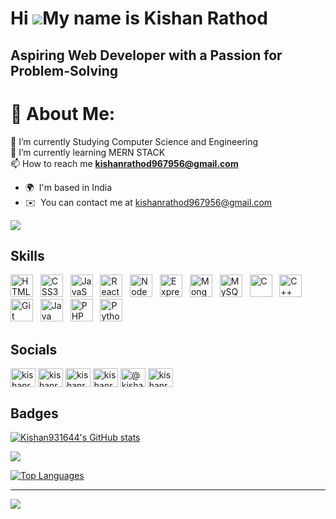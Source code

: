 Hi ![](https://user-images.githubusercontent.com/18350557/176309783-0785949b-9127-417c-8b55-ab5a4333674e.gif)My name is Kishan Rathod
=====================================================================================================================================

## Aspiring Web Developer with a Passion for Problem-Solving

# 💫 About Me:
🔭 I’m currently Studying Computer Science and Engineering<br>🌱 I’m currently learning MERN STACK<br>📫 How to reach me **kishanrathod967956@gmail.com**<br>

* 🌍  I'm based in India
* ✉️  You can contact me at [kishanrathod967956@gmail.com](mailto:kishanrathod967956@gmail.com)

<a href="https://www.github.com/Kishan931644" target="_blank" rel="noreferrer"><img
src="https://img.shields.io/github/followers/Kishan931644?logo=github&style=for-the-badge&color=0891b2&labelColor=1c1917" /></a>

## Skills
<p align="left">
    <a href="https://developer.mozilla.org/en-US/docs/Glossary/HTML5" target="_blank" rel="noreferrer"><img
            src="https://raw.githubusercontent.com/danielcranney/readme-generator/main/public/icons/skills/html5-colored.svg"
            width="36" height="36" alt="HTML5" /></a>&nbsp;&nbsp;
    <a href="https://www.w3.org/TR/CSS/#css" target="_blank" rel="noreferrer"><img
            src="https://raw.githubusercontent.com/danielcranney/readme-generator/main/public/icons/skills/css3-colored.svg"
            width="36" height="36" alt="CSS3" /></a>&nbsp;&nbsp;
    <a href="https://developer.mozilla.org/en-US/docs/Web/JavaScript" target="_blank" rel="noreferrer"><img
            src="https://raw.githubusercontent.com/danielcranney/readme-generator/main/public/icons/skills/javascript-colored.svg"
            width="36" height="36" alt="JavaScript" /></a>&nbsp;&nbsp;
    <a href="https://reactjs.org/" target="_blank" rel="noreferrer"><img
            src="https://raw.githubusercontent.com/danielcranney/readme-generator/main/public/icons/skills/react-colored.svg"
            width="36" height="36" alt="React" /></a>&nbsp;&nbsp;
    <a href="https://nodejs.org/en/" target="_blank" rel="noreferrer"><img
            src="https://raw.githubusercontent.com/danielcranney/readme-generator/main/public/icons/skills/nodejs-colored.svg"
            width="36" height="36" alt="NodeJS" /></a>&nbsp;&nbsp;
    <a href="https://expressjs.com/" target="_blank" rel="noreferrer"><img
            src="https://raw.githubusercontent.com/danielcranney/readme-generator/main/public/icons/skills/express-colored.svg"
            width="36" height="36" alt="Express" /></a>&nbsp;&nbsp;
    <a href="https://www.mongodb.com/" target="_blank" rel="noreferrer"><img
            src="https://raw.githubusercontent.com/danielcranney/readme-generator/main/public/icons/skills/mongodb-colored.svg"
            width="36" height="36" alt="MongoDB" /></a>&nbsp;&nbsp;
    <a href="https://www.mysql.com/" target="_blank" rel="noreferrer"><img
            src="https://raw.githubusercontent.com/danielcranney/readme-generator/main/public/icons/skills/mysql-colored.svg"
            width="36" height="36" alt="MySQL" /></a>&nbsp;&nbsp;
    <a href="https://docs.microsoft.com/en-us/cpp/?view=msvc-170" target="_blank" rel="noreferrer"><img
            src="https://raw.githubusercontent.com/danielcranney/readme-generator/main/public/icons/skills/c-colored.svg"
            width="36" height="36" alt="C" /></a>&nbsp;&nbsp;
    <a href="https://docs.microsoft.com/en-us/cpp/?view=msvc-170" target="_blank" rel="noreferrer"><img
            src="https://raw.githubusercontent.com/danielcranney/readme-generator/main/public/icons/skills/cplusplus-colored.svg"
            width="36" height="36" alt="C++" /></a>&nbsp;&nbsp;
    <a href="https://git-scm.com/" target="_blank" rel="noreferrer"><img
            src="https://raw.githubusercontent.com/danielcranney/readme-generator/main/public/icons/skills/git-colored.svg"
            width="36" height="36" alt="Git" /></a>&nbsp;&nbsp;
    <a href="https://www.oracle.com/java/" target="_blank" rel="noreferrer"><img
            src="https://raw.githubusercontent.com/danielcranney/readme-generator/main/public/icons/skills/java-colored.svg"
            width="36" height="36" alt="Java" /></a>&nbsp;&nbsp;
    <a href="https://www.php.net/" target="_blank" rel="noreferrer"><img
            src="https://raw.githubusercontent.com/danielcranney/readme-generator/main/public/icons/skills/php-colored.svg"
            width="36" height="36" alt="PHP" /></a>&nbsp;&nbsp;
    <a href="https://www.python.org/" target="_blank" rel="noreferrer"><img
            src="https://raw.githubusercontent.com/danielcranney/readme-generator/main/public/icons/skills/python-colored.svg"
            width="36" height="36" alt="Python" /></a>&nbsp;&nbsp;
</p>

## Socials

<p align="left">
<a href="https://twitter.com/kishanr967956" target="blank"><img align="center" src="https://raw.githubusercontent.com/rahuldkjain/github-profile-readme-generator/master/src/images/icons/Social/twitter.svg" alt="kishanr967956" height="30" width="40" /></a>
<a href="https://linkedin.com/in/kishanrathod967956" target="blank"><img align="center" src="https://raw.githubusercontent.com/rahuldkjain/github-profile-readme-generator/master/src/images/icons/Social/linked-in-alt.svg" alt="kishanrathod967956" height="30" width="40" /></a>
<a href="https://fb.com/kishanrathod_967956" target="blank"><img align="center" src="https://raw.githubusercontent.com/rahuldkjain/github-profile-readme-generator/master/src/images/icons/Social/facebook.svg" alt="kishanrathod_967956" height="30" width="40" /></a>
<a href="https://instagram.com/kishanrathod_967956" target="blank"><img align="center" src="https://raw.githubusercontent.com/rahuldkjain/github-profile-readme-generator/master/src/images/icons/Social/instagram.svg" alt="kishanrathod_967956" height="30" width="40" /></a>
<a href="https://medium.com/@kishanrathod967956" target="blank"><img align="center" src="https://raw.githubusercontent.com/rahuldkjain/github-profile-readme-generator/master/src/images/icons/Social/medium.svg" alt="@kishanrathod967956" height="30" width="40" /></a>
<a href="https://www.leetcode.com/kishanrathod967956" target="blank"><img align="center" src="https://raw.githubusercontent.com/rahuldkjain/github-profile-readme-generator/master/src/images/icons/Social/leet-code.svg" alt="kishanrathod967956" height="30" width="40" /></a>
</p>

## Badges
<a href="http://www.github.com/Kishan931644"><img src="https://github-readme-stats.vercel.app/api?username=Kishan931644&show_icons=true&hide=&count_private=true&title_color=f97316&text_color=0f172a&icon_color=ef4444&bg_color=ffffff&hide_border=true&show_icons=true" alt="Kishan931644's GitHub stats" /></a>

<a href="http://www.github.com/Kishan931644"><img src="https://github-readme-streak-stats.herokuapp.com/?user=Kishan931644&stroke=0f172a&background=ffffff&ring=f97316&fire=f97316&currStreakNum=0f172a&currStreakLabel=f97316&sideNums=0f172a&sideLabels=0f172a&dates=0f172a&hide_border=true" /></a>

<a href="https://github.com/Kishan931644" align="left"><img src="https://github-readme-stats.vercel.app/api/top-langs/?username=Kishan931644&langs_count=10&title_color=f97316&text_color=0f172a&icon_color=ef4444&bg_color=ffffff&hide_border=true&locale=en&custom_title=Top%20%Languages" alt="Top Languages" /></a>

---
[![](https://visitcount.itsvg.in/api?id=Kishan931644&icon=0&color=0)](https://visitcount.itsvg.in)
